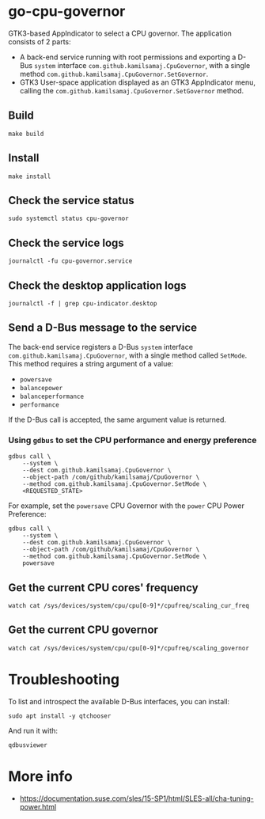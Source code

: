 # go-cpu-governor

GTK3-based AppIndicator to select a CPU governor. The application consists of 2 parts:

* A back-end service running with root permissions and exporting a D-Bus `system` interface
  `com.github.kamilsamaj.CpuGovernor`, with a single method `com.github.kamilsamaj.CpuGovernor.SetGovernor`.
* GTK3 User-space application displayed as an GTK3 AppIndicator menu, calling
  the `com.github.kamilsamaj.CpuGovernor.SetGovernor` method.

## Build

```shell
make build
```

## Install

```shell
make install
```

## Check the service status

```shell
sudo systemctl status cpu-governor
```

## Check the service logs

```shell
journalctl -fu cpu-governor.service
```

## Check the desktop application logs

```shell
journalctl -f | grep cpu-indicator.desktop
```

## Send a D-Bus message to the service

The back-end service registers a D-Bus `system` interface `com.github.kamilsamaj.CpuGovernor`, with a single
method called `SetMode`. This method requires a string argument of a value:

* `powersave`
* `balancepower`
* `balanceperformance`
* `performance`

If the D-Bus call is accepted, the same argument value is returned.

### Using `gdbus` to set the CPU performance and energy preference

```shell
gdbus call \
    --system \
    --dest com.github.kamilsamaj.CpuGovernor \
    --object-path /com/github/kamilsamaj/CpuGovernor \
    --method com.github.kamilsamaj.CpuGovernor.SetMode \
    <REQUESTED_STATE>
```

For example, set the `powersave` CPU Governor with the `power` CPU Power Preference:

```shell
gdbus call \
    --system \
    --dest com.github.kamilsamaj.CpuGovernor \
    --object-path /com/github/kamilsamaj/CpuGovernor \
    --method com.github.kamilsamaj.CpuGovernor.SetMode \
    powersave
```

## Get the current CPU cores' frequency

```shell
watch cat /sys/devices/system/cpu/cpu[0-9]*/cpufreq/scaling_cur_freq
```

## Get the current CPU governor

```shell
watch cat /sys/devices/system/cpu/cpu[0-9]*/cpufreq/scaling_governor
```

# Troubleshooting

To list and introspect the available D-Bus interfaces, you can install:

```shell
sudo apt install -y qtchooser
```

And run it with:

```shell
qdbusviewer
```

# More info

* https://documentation.suse.com/sles/15-SP1/html/SLES-all/cha-tuning-power.html
